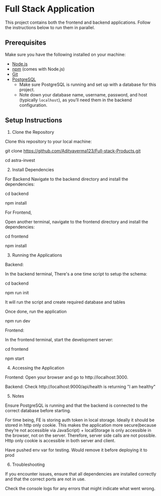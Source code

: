 # Full Stack Application

This project contains both the frontend and backend applications. Follow the instructions below to run them in parallel.


## Prerequisites

Make sure you have the following installed on your machine:

- [Node.js](https://nodejs.org/)
- [npm](https://www.npmjs.com/) (comes with Node.js)
- [Git](https://git-scm.com/)
- [PostgreSQL](https://www.postgresql.org/)
  - Make sure PostgreSQL is running and set up with a database for this project.
  - Note down your database name, username, password, and host (typically `localhost`), as you’ll need them in the backend configuration. 


## Setup Instructions

1. Clone the Repository

Clone this repository to your local machine:

git clone https://github.com/Adityaverma123/Full-stack-Products.git

cd astra-invest

2. Install Dependencies

For Backend
Navigate to the backend directory and install the dependencies:

cd backend

npm install

For Frontend,

Open another terminal, navigate to the frontend directory and install the dependencies:

cd frontend

npm install

3. Running the Applications

Backend: 

In the backend terminal, There's a one time script to setup the schema:

cd backend

npm run init

It will run the script and create required database and tables

Once done, run the application

npm run dev

Frontend: 

In the frontend terminal, start the development server:

cd frontend

npm start

4. Accessing the Application

Frontend: Open your browser and go to http://localhost:3000.

Backend: Check http://localhost:9000/api/health is returning "I am healthy"

5. Notes

Ensure PostgreSQL is running and that the backend is connected to the correct database before starting.

For time being, FE is storing auth token in local storage. Ideally it should be stored in http only cookie. This makes the application more secure(because they’re not accessible via JavaScript) + localStorage is only accessible in the browser, not on the server. Therefore, server side calls are not possible. Http only cookie is accessible in both server and client.

Have pushed env var for testing. Would remove it before deploying it to prod

6. Troubleshooting

If you encounter issues, ensure that all dependencies are installed correctly and that the correct ports are not in use.

Check the console logs for any errors that might indicate what went wrong.


